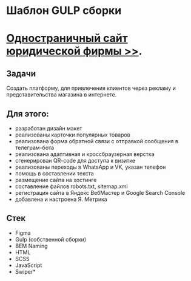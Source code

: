 # Шаблон GULP сборки

# [Одностраничный сайт юридической фирмы >>](https://efremandre.github.io/law-firm/).

## Задачи
Создать платформу, для привлечения клиентов через рекламу и представительства магазина в интернете.

## Для этого:
* разработан дизайн макет
* реализованы карточки популярных товаров
* реализована форма обратной связи с отправкой сообщения в телеграм-бота
* реализована адаптивная и кроссбраузерная верстка
* сгенерирован QR-code для доступа к визитке
* реализованы переходы в WhatsApp и VK, указан телефон
* помощь в составлении текста
* размещение сайта на хостинге
* составление файлов robots.txt, sitemap.xml
* регистрация сайта в Яндекс ВебМастер и Google Search Console
* добавлена и настроена Я. Метрика

## Стек
* Figma
* Gulp (собственной сборки)
* BEM Naming
* HTML
* SCSS
* JavaScript
* Swiper*
